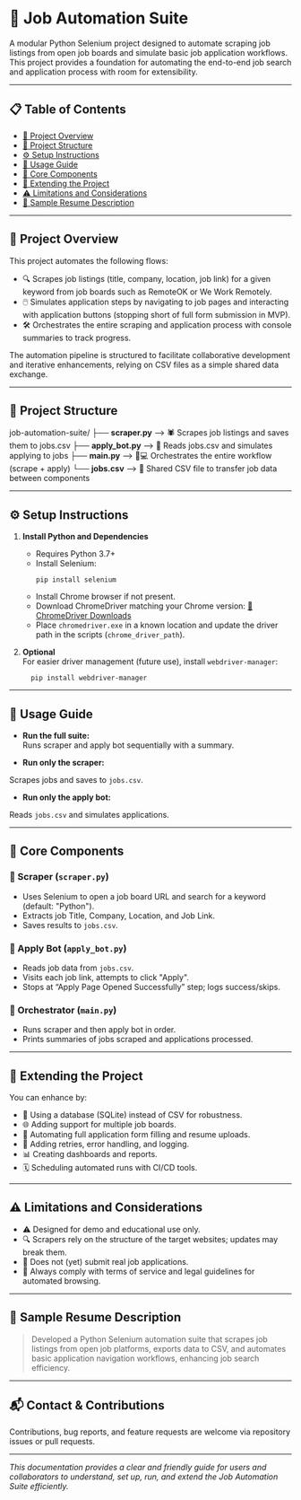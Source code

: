 # 🚀 Job Automation Suite

A modular Python Selenium project designed to automate scraping job listings from open job boards and simulate basic job application workflows. This project provides a foundation for automating the end-to-end job search and application process with room for extensibility.

---

## 📋 Table of Contents

- [🧐 Project Overview](#project-overview)  
- [📂 Project Structure](#project-structure)  
- [⚙️ Setup Instructions](#setup-instructions)  
- [🎯 Usage Guide](#usage-guide)  
- [🧩 Core Components](#core-components)  
- [🔧 Extending the Project](#extending-the-project)  
- [⚠️ Limitations and Considerations](#limitations-and-considerations)  
- [📝 Sample Resume Description](#sample-resume-description)  

---

## 🧐 Project Overview

This project automates the following flows:
- 🔍 Scrapes job listings (title, company, location, job link) for a given keyword from job boards such as RemoteOK or We Work Remotely.  
- 🖱️ Simulates application steps by navigating to job pages and interacting with application buttons (stopping short of full form submission in MVP).  
- 🛠️ Orchestrates the entire scraping and application process with console summaries to track progress.

The automation pipeline is structured to facilitate collaborative development and iterative enhancements, relying on CSV files as a simple shared data exchange.

---

## 📂 Project Structure

job-automation-suite/
├── **scraper.py** --> 🕷️ Scrapes job listings and saves them to jobs.csv
├── **apply_bot.py** --> 🤖 Reads jobs.csv and simulates applying to jobs
├── **main.py** --> 🧑💻 Orchestrates the entire workflow (scrape + apply)
└── **jobs.csv** -->  📄 Shared CSV file to transfer job data between components


---

## ⚙️ Setup Instructions

1. **Install Python and Dependencies**

   - Requires Python 3.7+  
   - Install Selenium:
     ```
     pip install selenium
     ```
   - Install Chrome browser if not present.  
   - Download ChromeDriver matching your Chrome version: [🔗 ChromeDriver Downloads](https://chromedriver.chromium.org/downloads)  
   - Place `chromedriver.exe` in a known location and update the driver path in the scripts (`chrome_driver_path`).

2. **Optional**  
   For easier driver management (future use), install `webdriver-manager`:
   ```
     pip install webdriver-manager
     ```

---

## 🎯 Usage Guide

- **Run the full suite:**  
Runs scraper and apply bot sequentially with a summary.

- **Run only the scraper:**  

Scrapes jobs and saves to `jobs.csv`.

- **Run only the apply bot:**  

Reads `jobs.csv` and simulates applications.

---

## 🧩 Core Components

### 📍 Scraper (`scraper.py`)

- Uses Selenium to open a job board URL and search for a keyword (default: "Python").  
- Extracts job Title, Company, Location, and Job Link.  
- Saves results to `jobs.csv`.

### 📍 Apply Bot (`apply_bot.py`)

- Reads job data from `jobs.csv`.  
- Visits each job link, attempts to click "Apply".  
- Stops at “Apply Page Opened Successfully” step; logs success/skips.

### 📍 Orchestrator (`main.py`)

- Runs scraper and then apply bot in order.  
- Prints summaries of jobs scraped and applications processed.

---

## 🔧 Extending the Project

You can enhance by:

- 💾 Using a database (SQLite) instead of CSV for robustness.  
- 🌐 Adding support for multiple job boards.  
- 📝 Automating full application form filling and resume uploads.  
- 🐞 Adding retries, error handling, and logging.  
- 📊 Creating dashboards and reports.  
- 🗓️ Scheduling automated runs with CI/CD tools.

---

## ⚠️ Limitations and Considerations

- ⚠️ Designed for demo and educational use only.  
- 🔍 Scrapers rely on the structure of the target websites; updates may break them.  
- 🛑 Does not (yet) submit real job applications.  
- 📜 Always comply with terms of service and legal guidelines for automated browsing.

---

## 📝 Sample Resume Description

> Developed a Python Selenium automation suite that scrapes job listings from open job platforms, exports data to CSV, and automates basic application navigation workflows, enhancing job search efficiency.

---

## 📬 Contact & Contributions

Contributions, bug reports, and feature requests are welcome via repository issues or pull requests.

---

*This documentation provides a clear and friendly guide for users and collaborators to understand, set up, run, and extend the Job Automation Suite efficiently.*


